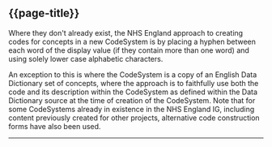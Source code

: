 ## {{page-title}}

Where they don't already exist, the NHS England approach to creating codes for concepts in a new CodeSystem is by placing a hyphen between each word of the display value (if they contain more than one word) and using solely lower case alphabetic characters.

An exception to this is where the CodeSystem is a copy of an English Data Dictionary set of concepts, where the approach is to faithfully use both the code and its description within the CodeSystem as defined within the Data Dictionary source at the time of creation of the CodeSystem. Note that for some CodeSystems already in existence in the NHS England IG, including content previously created for other projects, alternative code construction forms have also been used.

---